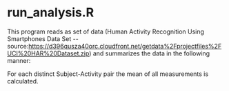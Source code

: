 # run_analysis.R

This program reads as set of data (Human Activity Recognition Using Smartphones Data Set 
-- source:https://d396qusza40orc.cloudfront.net/getdata%2Fprojectfiles%2FUCI%20HAR%20Dataset.zip) and summarizes the data 
in the following manner:

For each distinct Subject-Activity pair the mean of all measurements is calculated.
